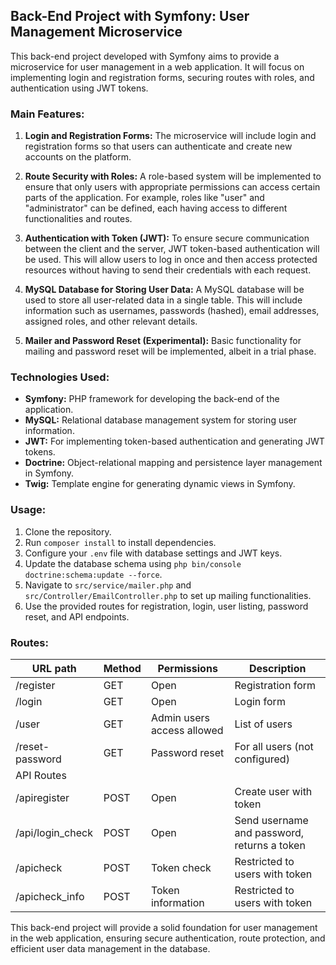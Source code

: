## Back-End Project with Symfony: User Management Microservice

This back-end project developed with Symfony aims to provide a microservice for user management in a web application. It will focus on implementing login and registration forms, securing routes with roles, and authentication using JWT tokens.

### Main Features:

1. **Login and Registration Forms:** The microservice will include login and registration forms so that users can authenticate and create new accounts on the platform.

2. **Route Security with Roles:** A role-based system will be implemented to ensure that only users with appropriate permissions can access certain parts of the application. For example, roles like "user" and "administrator" can be defined, each having access to different functionalities and routes.

3. **Authentication with Token (JWT):** To ensure secure communication between the client and the server, JWT token-based authentication will be used. This will allow users to log in once and then access protected resources without having to send their credentials with each request.

4. **MySQL Database for Storing User Data:** A MySQL database will be used to store all user-related data in a single table. This will include information such as usernames, passwords (hashed), email addresses, assigned roles, and other relevant details.

5. **Mailer and Password Reset (Experimental):** Basic functionality for mailing and password reset will be implemented, albeit in a trial phase.

### Technologies Used:

- **Symfony:** PHP framework for developing the back-end of the application.
- **MySQL:** Relational database management system for storing user information.
- **JWT:** For implementing token-based authentication and generating JWT tokens.
- **Doctrine:** Object-relational mapping and persistence layer management in Symfony.
- **Twig:** Template engine for generating dynamic views in Symfony.

### Usage:

1. Clone the repository.
2. Run `composer install` to install dependencies.
3. Configure your `.env` file with database settings and JWT keys.
4. Update the database schema using `php bin/console doctrine:schema:update --force`.
5. Navigate to `src/service/mailer.php` and `src/Controller/EmailController.php` to set up mailing functionalities.
6. Use the provided routes for registration, login, user listing, password reset, and API endpoints.

### Routes:

| URL path           | Method | Permissions                          | Description                     |
| ------------------ | ------ | ------------------------------------ | ------------------------------- |
| /register          | GET    | Open                                 | Registration form               |
| /login             | GET    | Open                                 | Login form                      |
| /user              | GET    | Admin users access allowed           | List of users                   |
| /reset-password    | GET    | Password reset                       | For all users (not configured)  |
| API Routes         |        |                                      |                                 |
| /apiregister      | POST   | Open                                 | Create user with token          |
| /api/login_check   | POST   | Open                                 | Send username and password, returns a token |
| /apicheck         | POST   | Token check                          | Restricted to users with token  |
| /apicheck_info    | POST   | Token information                    | Restricted to users with token  |

This back-end project will provide a solid foundation for user management in the web application, ensuring secure authentication, route protection, and efficient user data management in the database.
